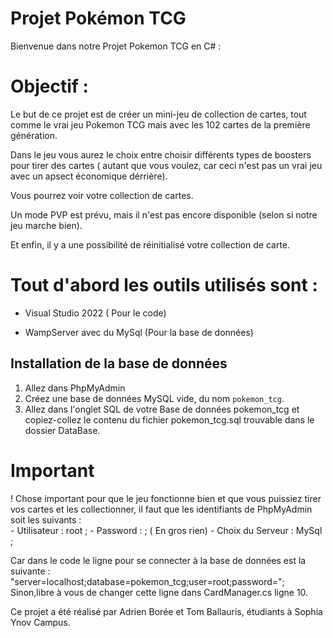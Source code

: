 ﻿# Projet Pokémon TCG

Bienvenue dans notre Projet Pokemon TCG en C# :



# Objectif :

Le but de ce projet est de créer un mini-jeu de collection de cartes, tout comme le vrai jeu Pokemon TCG mais avec les 102 cartes de la première génération.

Dans le jeu vous aurez le choix entre choisir différents types de boosters pour tirer des cartes ( autant que vous voulez, car ceci n'est pas un vrai jeu avec un apsect économique dérrière).

Vous pourrez voir votre collection de cartes.

Un mode PVP est prévu, mais il n'est pas encore disponible (selon si notre jeu marche bien).

Et enfin, il y a une possibilité de réinitialisé votre collection de carte.




# Tout d'abord les outils utilisés sont :

- Visual Studio 2022 ( Pour le code)

- WampServer avec du MySql (Pour la base de données)

## Installation de la base de données

1. Allez dans PhpMyAdmin
1. Créez une base de données MySQL vide, du nom `pokemon_tcg`.
2. Allez dans l'onglet SQL de votre Base de données pokemon_tcg et copiez-collez le contenu du fichier pokemon_tcg.sql trouvable dans le dossier DataBase.



# Important

! Chose important pour que le jeu fonctionne bien et que vous puissiez tirer vos cartes et les collectionner, il faut que les identifiants de PhpMyAdmin soit les suivants :	
	- Utilisateur : root ;
	- Password :         ; ( En gros rien)
	- Choix du Serveur : MySql ; 

Car dans le code le ligne pour se connecter à la base de données est la suivante : "server=localhost;database=pokemon_tcg;user=root;password=";
Sinon,libre à vous de changer cette ligne dans CardManager.cs ligne 10.	




Ce projet a été réalisé par Adrien Borée et Tom Ballauris, étudiants à Sophia Ynov Campus.




